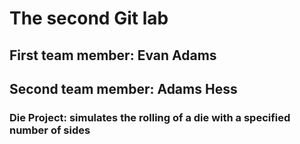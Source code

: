 # The second Git lab
## First team member: Evan Adams
## Second team member: Adams Hess
### Die Project: simulates the rolling of a die with a specified number of sides
